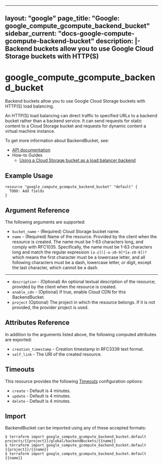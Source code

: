 <!---
 ----------------------------------------------------------------------------

     ***     AUTO GENERATED CODE    ***    AUTO GENERATED CODE     ***

 ----------------------------------------------------------------------------

     This file is automatically generated and manual changes will be
     clobbered when the file is regenerated.

     Please read more about how to change this file in
     .github/CONTRIBUTING.md.

 ----------------------------------------------------------------------------
--->
---
layout: "google"
page_title: "Google: google_compute_gcompute_backend_bucket"
sidebar_current: "docs-google-compute-gcompute-backend-bucket"
description: |-
  Backend buckets allow you to use Google Cloud Storage buckets with HTTP(S)
---

# google\_compute\_gcompute\_backend\_bucket

Backend buckets allow you to use Google Cloud Storage buckets with HTTP(S)
load balancing.

An HTTP(S) load balancing can direct traffic to specified URLs to a
backend bucket rather than a backend service. It can send requests for
static content to a Cloud Storage bucket and requests for dynamic content
a virtual machine instance.

To get more information about BackendBucket, see:

* [API documentation](https://cloud.google.com/compute/docs/reference/latest/backendBuckets)
* How-to Guides
    * [Using a Cloud Storage bucket as a load balancer backend](https://cloud.google.com/compute/docs/load-balancing/http/backend-bucket)

## Example Usage

```hcl
resource "google_compute_gcompute_backend_bucket" "default" {
  TODO: Add fields
}
```

## Argument Reference

The following arguments are supported:

* `bucket_name` -
  (Required)
  Cloud Storage bucket name.
* `name` -
  (Required)
  Name of the resource. Provided by the client when the resource is
created. The name must be 1-63 characters long, and comply with
RFC1035.  Specifically, the name must be 1-63 characters long and
match the regular expression `[a-z]([-a-z0-9]*[a-z0-9])?` which means
the first character must be a lowercase letter, and all following
characters must be a dash, lowercase letter, or digit, except the
last character, which cannot be a dash.


- - -

* `description` -
  (Optional)
  An optional textual description of the resource; provided by the
client when the resource is created.
* `enable_cdn` -
  (Optional)
  If true, enable Cloud CDN for this BackendBucket.
* `project` (Optional) The project in which the resource belongs.
    If it is not provided, the provider project is used.


## Attributes Reference

In addition to the arguments listed above, the following computed attributes are exported:

* `creation_timestamp` -
  Creation timestamp in RFC3339 text format.
* `self_link` - The URI of the created resource.


## Timeouts

This resource provides the following
[Timeouts](/docs/configuration/resources.html#timeouts) configuration options:

- `create` - Default is 4 minutes.
- `update` - Default is 4 minutes.
- `delete` - Default is 4 minutes.

## Import

BackendBucket can be imported using any of these accepted formats:

```
$ terraform import google_compute_gcompute_backend_bucket.default projects/{{project}}/global/backendBuckets/{{name}}
$ terraform import google_compute_gcompute_backend_bucket.default {{project}}/{{name}}
$ terraform import google_compute_gcompute_backend_bucket.default {{name}}
```

